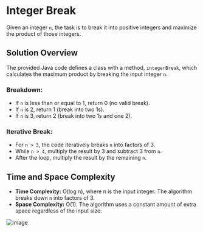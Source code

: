 # Integer Break

Given an integer `n`, the task is to break it into positive integers and maximize the product of those integers.

## Solution Overview

The provided Java code defines a class with a method, `integerBreak`, which calculates the maximum product by breaking the input integer `n`.

### Breakdown:

- If `n` is less than or equal to 1, return 0 (no valid break).
- If `n` is 2, return 1 (break into two 1s).
- If `n` is 3, return 2 (break into two 1s and one 2).

### Iterative Break:

- For `n > 3`, the code iteratively breaks `n` into factors of 3.
- While `n > 4`, multiply the result by 3 and subtract 3 from `n`.
- After the loop, multiply the result by the remaining `n`.

## Time and Space Complexity

- **Time Complexity:** O(log n), where n is the input integer. The algorithm breaks down `n` into factors of 3.
- **Space Complexity:** O(1). The algorithm uses a constant amount of extra space regardless of the input size.
  
![image](https://github.com/shwetasugure/LeetCode/assets/107701519/27776217-48f5-496f-8e0a-ff23ab86239b)

